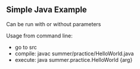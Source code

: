 ## Simple Java Example

Can be run with or without parameters

Usage from command line:
* go to src
* compile: javac summer/practice/HelloWorld.java
* execute: java summer.practice.HelloWorld {arg}

